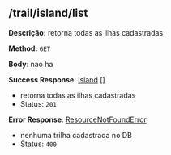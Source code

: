 ## /trail/island/list

**Descrição:** retorna todas as ilhas cadastradas

**Method:** `GET`

**Body**: nao ha

**Success Response**: [Island](../../../../src/domain/trilhas/@entities/island.ts) []
- retorna todas as ilhas cadastradas
- Status: `201`

**Error Response**: [ResourceNotFoundError](../../../../src/core/errors/resource-not-found-error.ts)
- nenhuma trilha cadastrada no DB
- Status: `400`
